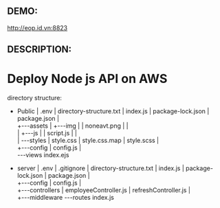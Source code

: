 ## __DEMO:__
http://eop.id.vn:8823

## __DESCRIPTION:__
# Deploy Node js API on AWS
directory structure:
- Public
    |   .env
    |   directory-structure.txt
    |   index.js
    |   package-lock.json
    |   package.json
    |   
    +---assets
    |   +---img
    |   |       noneavt.png
    |   |       
    |   +---js
    |   |       script.js
    |   |       
    |   \---styles
    |           style.css
    |           style.css.map
    |           style.scss
    |           
    +---config
    |       config.js
    |       
    \---views
            index.ejs
    
- server
    |   .env
    |   .gitignore
    |   directory-structure.txt
    |   index.js
    |   package-lock.json
    |   package.json
    |   
    +---config
    |       config.js
    |       
    +---controllers
    |       employeeController.js
    |       refreshController.js
    |       
    +---middleware
    \---routes
            index.js
        



